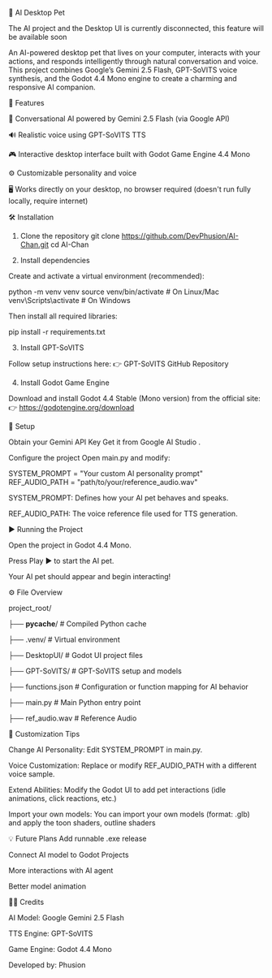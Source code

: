 🐾 AI Desktop Pet

The AI project and the Desktop UI is currently disconnected, this feature will be available soon

An AI-powered desktop pet that lives on your computer, interacts with your actions, and responds intelligently through natural conversation and voice.
This project combines Google’s Gemini 2.5 Flash, GPT-SoVITS voice synthesis, and the Godot 4.4 Mono engine to create a charming and responsive AI companion.

🧠 Features

💬 Conversational AI powered by Gemini 2.5 Flash (via Google API)

🔊 Realistic voice using GPT-SoVITS TTS

🎮 Interactive desktop interface built with Godot Game Engine 4.4 Mono

⚙️ Customizable personality and voice

🖥️ Works directly on your desktop, no browser required (doesn't run fully locally, require internet)

🛠️ Installation
1. Clone the repository
git clone https://github.com/DevPhusion/AI-Chan.git
cd AI-Chan

2. Install dependencies

Create and activate a virtual environment (recommended):

python -m venv venv
source venv/bin/activate     # On Linux/Mac
venv\Scripts\activate        # On Windows


Then install all required libraries:

pip install -r requirements.txt

3. Install GPT-SoVITS

Follow setup instructions here:
👉 GPT-SoVITS GitHub Repository

4. Install Godot Game Engine

Download and install Godot 4.4 Stable (Mono version) from the official site:
👉 https://godotengine.org/download

🔑 Setup

Obtain your Gemini API Key
Get it from Google AI Studio
.

Configure the project
Open main.py and modify:

SYSTEM_PROMPT = "Your custom AI personality prompt"
REF_AUDIO_PATH = "path/to/your/reference_audio.wav"


SYSTEM_PROMPT: Defines how your AI pet behaves and speaks.

REF_AUDIO_PATH: The voice reference file used for TTS generation.

▶️ Running the Project

Open the project in Godot 4.4 Mono.

Press Play ▶️ to start the AI pet.

Your AI pet should appear and begin interacting!


⚙️ File Overview

project_root/

├── __pycache__/                # Compiled Python cache

├── .venv/                      # Virtual environment

├── DesktopUI/                  # Godot UI project files

├── GPT-SoVITS/                 # GPT-SoVITS setup and models

├── functions.json              # Configuration or function mapping for AI behavior

├── main.py                     # Main Python entry point

├── ref_audio.wav               # Reference Audio                

🧩 Customization Tips

Change AI Personality: Edit SYSTEM_PROMPT in main.py.

Voice Customization: Replace or modify REF_AUDIO_PATH with a different voice sample.

Extend Abilities: Modify the Godot UI to add pet interactions (idle animations, click reactions, etc.)

Import your own models: You can import your own models (format: .glb) and apply the toon shaders, outline shaders 

💡 Future Plans
Add runnable .exe release

Connect AI model to Godot Projects

More interactions with AI agent

Better model animation

🧑‍💻 Credits

AI Model: Google Gemini 2.5 Flash

TTS Engine: GPT-SoVITS

Game Engine: Godot 4.4 Mono

Developed by: Phusion
